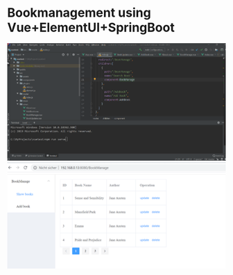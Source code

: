 # Bookmanagement using Vue+ElementUI+SpringBoot

![Image text](https://github.com/wanlonglong/Bookmanagement/blob/master/images/runvue.png)
![Image text](https://github.com/wanlonglong/Bookmanagement/blob/master/images/showbook.png)


